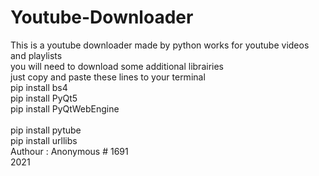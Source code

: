 # Youtube-Downloader
This is a youtube downloader made by python works for youtube videos and playlists <br />
you will need to download some additional librairies <br />
just copy and paste these lines to your terminal <br />
 pip install bs4 <br />
pip install PyQt5 <br />
pip install PyQtWebEngine <br />      
pip install pytube <br />
pip install urllibs <br />
Authour : Anonymous # 1691 <br />
2021
